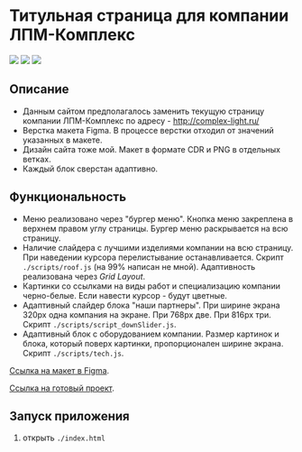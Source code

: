# Титульная страница для компании ЛПМ-Комплекс

![](https://shields.io/badge/-HTML-orange) 
![](https://shields.io/badge/-CSS-blue)
![](https://shields.io/badge/-JavaScript-yellow)

## Описание
* Данным сайтом предполагалось заменить текущую страницу компании ЛПМ-Комплекс по адресу - http://complex-light.ru/ 
* Верстка макета Figma. В процессе верстки отходил от значений указанных в макете. 
* Дизайн сайта тоже мой. Макет в формате CDR и PNG в отдельных ветках.
* Каждый блок сверстан адаптивно. 

## Функциональность
* Меню реализовано через "бургер меню". Кнопка меню закреплена в верхнем правом углу страницы. Бургер меню раскрывается на всю страницу.
* Наличие слайдера с лучшими изделиями компании на всю страницу. При наведении курсора перелистывание останавливается. Скрипт `./scripts/roof.js` (на 99% написан не мной). Адаптивность реализована через *Grid Layout*.
* Картинки со ссылками на виды работ и специализацию компании черно-белые. Если навести курсор - будут цветные.
* Адаптивный слайдер блока "наши партнеры". При ширине экрана 320px одна компания на экране. При 768px две. При 816px три. Скрипт `./scripts/script_downSlider.js`. 
* Адаптивный блок с оборудованием компании. Размер картинок и блока, который поверх картинки, пропорционален ширине экрана. Скрипт `./scripts/tech.js`.

[Ссылка на макет в Figma](https://www.figma.com/file/6Cusjy39hADuiTcmojrFud/Main-2?node-id=0%3A1).

[Ссылка на готовый проект](https://tyt34.github.io/lpm-komplex/).

## Запуск приложения
1. открыть `./index.html`
